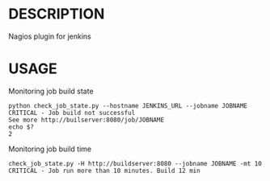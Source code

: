 DESCRIPTION
===
Nagios plugin for jenkins

USAGE
===

Monitoring job build state

    python check_job_state.py --hostname JENKINS_URL --jobname JOBNAME
    CRITICAL - Job build not successful
    See more http://builserver:8080/job/JOBNAME
    echo $?
    2



Monitoring job build time

	check_job_state.py -H http://buildserver:8080 --jobname JOBNAME -mt 10
	CRITICAL - Job run more than 10 minutes. Build 12 min
